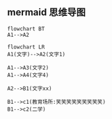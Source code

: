 ## mermaid 思维导图

```mermaid
flowchart BT
A1-->A2
```

```mermaid
flowchart LR
A1(文字)-->A2(文字1)

A1-->A3(文字2)
A1-->A4(文字4)

A2-->B1(文字xx)

B1-->c1(教育场所:笑笑笑笑笑笑笑笑笑)
B1-->c2(二学)
```